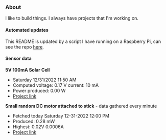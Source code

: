 ### About
I like to build things. I always have projects that I'm working on.

#### Automated updates
This README is updated by a script I have running on a Raspberry Pi, can see the repo [here](https://github.com/jdc-cunningham/raspi-git-repo-updater).

#### Sensor data
**5V 100mA Solar Cell**
- Saturday 12/31/2022 11:50 AM
- Computed voltage: 0.17 V current: 10 mA
- Power produced: 0.00 W
- [Project link](https://github.com/jdc-cunningham/raspisolarplotter)

**Small random DC motor attached to stick** - data gathered every minute
- Fetched today Saturday 12-31-2022 12:00 PM
- Produced: 0.28 mW
- Highest: 0.02V 0.0006A
- [Project link](https://github.com/jdc-cunningham/turbine-raspi)